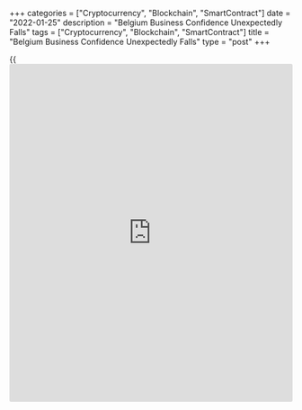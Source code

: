 +++
categories = ["Cryptocurrency", "Blockchain", "SmartContract"]
date = "2022-01-25"
description = "Belgium Business Confidence Unexpectedly Falls"
tags = ["Cryptocurrency", "Blockchain", "SmartContract"]
title = "Belgium Business Confidence Unexpectedly Falls"
type = "post"
+++

{{<iframe id="large-banner" src="https://www.bounty.group/#slide=24.0" width="100%" height="600" scrolling="no" style="border: 0px solid rgb(216, 221, 230); border-radius: 3px;">}}

Belgium's [business][1] confidence weakened unexpectedly at the start of
the year, preliminary data from the National Bank of Belgium showed
Tuesday.

The business confidence index dropped to 2.7 from 3.6 in December.
Economists had expected to reading to improve to 4.2.

Morale eroded in all branches of activity, except for business services
where confidence among company bosses improved.

The quarterly survey of production capacity in the manufacturing
industry revealed a slight drop in the capacity utilization rate to 78.5
percent in January from 79.1 percent in October last year.

For comments and feedback [contact](https://www.playgroundfx.com/contact/): editorial@rtt[news](https://www.letsplayfx.com/blog/forex-news-website/).com

[Economic News][2]

 **What parts of the world are seeing the best (and worst) economic
performances lately? Click[here][3] to check out our [Econ Scorecard][3]
and find out! See up-to-the-moment [ranking](https://www.playgroundfx.com/blog/crypto-exchange-ranking/)s for the best and worst
performers in [GDP][3], [unemployment rate][4], [inflation][5] and much
more.**

   1. www.rtt[news](https://www.letsplayfx.com/blog/forex-news-website/).com/Content/Business.aspx
   2. www.rtt[news](https://www.letsplayfx.com/blog/forex-news-website/).com/Content/EconomicNews.aspx
   3. www.rtt[news](https://www.letsplayfx.com/blog/forex-news-website/).com/economic-scorecard/world-rank/GDP/highest-performance.aspx
   4. www.rtt[news](https://www.letsplayfx.com/blog/forex-news-website/).com/economic-scorecard/world-rank/unemployment-rate/lowest-performance.aspx
   5. www.rtt[news](https://www.letsplayfx.com/blog/forex-news-website/).com/economic-scorecard/world-rank/CPI/highest-performance.aspx